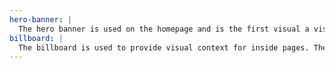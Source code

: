 ```yaml
---
hero-banner: |
  The hero banner is used on the homepage and is the first visual a visitor encounters on the site. The hero banner's purpose is to present an overview of the site's most important content.
billboard: |
  The billboard is used to provide visual context for inside pages. The billboard features a relevant photo and page title.
---
```

